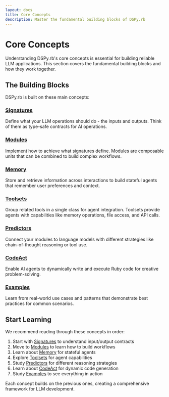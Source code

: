 ```yaml
---
layout: docs
title: Core Concepts
description: Master the fundamental building blocks of DSPy.rb
---
```


# Core Concepts

Understanding DSPy.rb's core concepts is essential for building reliable LLM applications. This section covers the fundamental building blocks and how they work together.

## The Building Blocks

DSPy.rb is built on these main concepts:

### [Signatures](./signatures/)
Define what your LLM operations should do - the inputs and outputs. Think of them as type-safe contracts for AI operations.

### [Modules](./modules/)
Implement how to achieve what signatures define. Modules are composable units that can be combined to build complex workflows.

### [Memory](./memory/)
Store and retrieve information across interactions to build stateful agents that remember user preferences and context.

### [Toolsets](./toolsets/)
Group related tools in a single class for agent integration. Toolsets provide agents with capabilities like memory operations, file access, and API calls.

### [Predictors](./predictors/)
Connect your modules to language models with different strategies like chain-of-thought reasoning or tool use.

### [CodeAct](./codeact/)
Enable AI agents to dynamically write and execute Ruby code for creative problem-solving.

### [Examples](./examples/)
Learn from real-world use cases and patterns that demonstrate best practices for common scenarios.

## Start Learning

We recommend reading through these concepts in order:

1. Start with [Signatures](./signatures/) to understand input/output contracts
2. Move to [Modules](./modules/) to learn how to build workflows
3. Learn about [Memory](./memory/) for stateful agents
4. Explore [Toolsets](./toolsets/) for agent capabilities
5. Study [Predictors](./predictors/) for different reasoning strategies
6. Learn about [CodeAct](./codeact/) for dynamic code generation
7. Study [Examples](./examples/) to see everything in action

Each concept builds on the previous ones, creating a comprehensive framework for LLM development.
